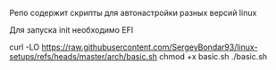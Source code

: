 Репо содержит скрипты для автонастройки разных версий linux

Для запуска init необходимо EFI

curl -LO https://raw.githubusercontent.com/SergeyBondar93/linux-setups/refs/heads/master/arch/basic.sh
chmod +x basic.sh
./basic.sh